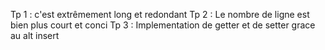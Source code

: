 Tp 1 : c'est extrêmement long et redondant
Tp 2 : Le nombre de ligne est bien plus court et conci 
Tp 3 : Implementation de getter et de setter grace au alt insert 